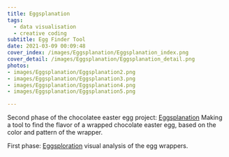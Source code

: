 ```yaml
---
title: Eggsplanation
tags:
  - data visualisation
  - creative coding
subtitle: Egg Finder Tool
date: 2021-03-09 00:09:48
cover_index: /images/Eggsplanation/Eggsplanation_index.png
cover_detail: /images/Eggsplanation/Eggsplanation_detail.png
photos: 
- images/Eggsplanation/Eggsplanation2.png
- images/Eggsplanation/Eggsplanation3.png
- images/Eggsplanation/Eggsplanation4.png
- images/Eggsplanation/Eggsplanation5.png

---
```


Second phase of the chocolatee easter egg project:
[Eggsplanation](https://www.eggsplanation.be) 
Making a tool to find the flavor of a wrapped chocolate easter egg, based on the color and pattern of the wrapper. 


First phase: 
[Eggsploration](https://leenkededonder.netlify.app/2019/11/09/eggsploration/)
visual analysis of the egg wrappers.

